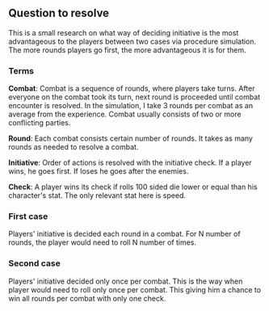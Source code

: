 ## Question to resolve

This is a small research on what way of deciding
 initiative is the most
 advantageous to the players between two cases via procedure simulation. The
  more rounds players go first, the more advantageous it is for them.  
 
 ### Terms
 
 **Combat**: Combat is a sequence of rounds, where players take turns. After
  everyone on the combat took its turn, next round is proceeded until
   combat encounter  is resolved. In the simulation, I take 3 rounds per
    combat as an average from the experience. Combat usually consists of two or
     more conflicting parties. 
   
**Round**: Each combat consists certain number of rounds. It takes as many
 rounds as needed to resolve a combat. 
 
 **Initiative**: Order of actions is resolved with the initiative check. If a
  player wins, he goes first. If loses he goes after the enemies.
 
 **Check**: A player wins its check if rolls 100 sided die lower or equal than
  his
  character's stat. The only relevant stat here is speed. 
 
 ### First case
 
Players' initiative is decided each round in a combat. For N number of
 rounds, the player would need to roll N number of times.  

### Second case

Players' initiative decided only once per combat. This is the way when
 player would need to roll only once per combat. This giving him a chance to
  win all rounds per combat with only one check. 